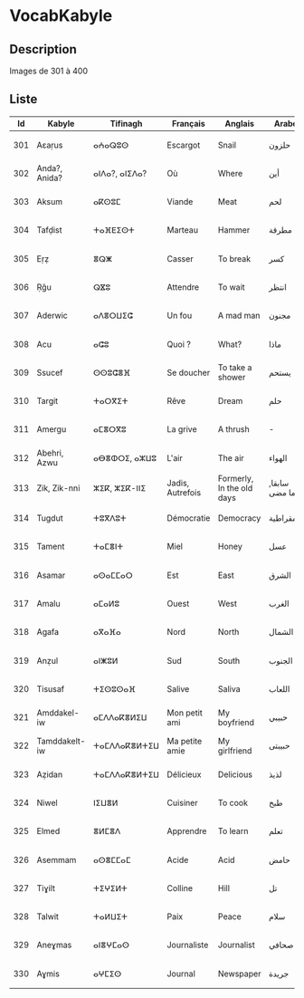 # VocabKabyle

## Description

Images de 301 à 400

## Liste

| Id  | Kabyle        | Tifinagh      | Français         | Anglais                   | Arabe           | Image               |
| --- | ------------- | ------------- | ---------------- | ------------------------- | --------------- | ------------------- |
| 301 | Aεaṛus        | ⴰⵄⴰⵕⵓⵙ        | Escargot         | Snail                     | حلزون           | ![Image301][img301] |
| 302 | Anda?, Anida? | ⴰⵏⴷⴰ?, ⴰⵏⵉⴷⴰ? | Où               | Where                     | أين             | ![Image302][img302] |
| 303 | Aksum         | ⴰⴽⵙⵓⵎ         | Viande           | Meat                      | لحم             | ![Image303][img303] |
| 304 | Tafḍist       | ⵜⴰⴼⴹⵉⵙⵜ       | Marteau          | Hammer                    | مطرقة           | ![Image304][img304] |
| 305 | Eṛẓ           | ⴻⵕⵥ           | Casser           | To break                  | كسر             | ![Image305][img305] |
| 306 | Ṛǧu           | ⵕⴵⵓ           | Attendre         | To wait                   | انتظر           | ![Image306][img306] |
| 307 | Aderwic       | ⴰⴷⴻⵔⵡⵉⵛ       | Un fou           | A mad man                 | مجنون           | ![Image307][img307] |
| 308 | Acu           | ⴰⵛⵓ           | Quoi ?           | What?                     | ماذا            | ![Image308][img308] |
| 309 | Ssucef        | ⵙⵙⵓⵛⴻⴼ        | Se doucher       | To take a shower          | يستحم           | ![Image309][img309] |
| 310 | Targit        | ⵜⴰⵔⴳⵉⵜ        | Rêve             | Dream                     | حلم             | ![Image310][img310] |
| 311 | Amergu        | ⴰⵎⴻⵔⴳⵓ        | La grive         | A thrush                  | -               | ![Image311][img311] |
| 312 | Abehri, Azwu  | ⴰⴱⴻⵀⵔⵉ, ⴰⵣⵡⵓ  | L'air            | The air                   | الهواء          | ![Image312][img312] |
| 313 | Zik, Zik-nni  | ⵣⵉⴽ, ⵣⵉⴽ-ⵏⵏⵉ  | Jadis, Autrefois | Formerly, In the old days | سابقا, فيما مضى | ![Image313][img313] |
| 314 | Tugdut        | ⵜⵓⴳⴷⵓⵜ        | Démocratie       | Democracy                 | ديمقراطية       | ![Image314][img314] |
| 315 | Tament        | ⵜⴰⵎⴻⵏⵜ        | Miel             | Honey                     | عسل             | ![Image315][img315] |
| 316 | Asamar        | ⴰⵙⴰⵎⵎⴰⵔ       | Est              | East                      | الشرق           | ![Image316][img316] |
| 317 | Amalu         | ⴰⵎⴰⵍⵓ         | Ouest            | West                      | الغرب           | ![Image317][img317] |
| 318 | Agafa         | ⴰⴳⴰⴼⴰ         | Nord             | North                     | الشمال          | ![Image318][img318] |
| 319 | Anẓul         | ⴰⵏⵥⵓⵍ         | Sud              | South                     | الجنوب          | ![Image319][img319] |
| 320 | Tisusaf       | ⵜⵉⵙⵓⵙⴰⴼ       | Salive           | Saliva                    | اللعاب          | ![Image320][img320] |
| 321 | Amddakel-iw   | ⴰⵎⴷⴷⴰⴽⴻⵍⵉⵡ    | Mon petit ami    | My boyfriend              | حبيبي           | ![Image321][img321] |
| 322 | Tamddakelt-iw | ⵜⴰⵎⴷⴷⴰⴽⴻⵍⵜⵉⵡ  | Ma petite amie   | My girlfriend             | حبيبتى          | ![Image322][img322] |
| 323 | Aẓidan        | ⵜⴰⵎⴷⴷⴰⴽⴻⵍⵜⵉⵡ  | Délicieux        | Delicious                 | لذيذ            | ![Image323][img323] |
| 324 | Niwel         | ⵏⵉⵡⴻⵍ         | Cuisiner         | To cook                   | طبخ             | ![Image324][img324] |
| 325 | Elmed         | ⴻⵍⵎⴻⴷ         | Apprendre        | To learn                  | تعلم            | ![Image325][img325] |
| 326 | Asemmam       | ⴰⵙⴻⵎⵎⴰⵎ       | Acide            | Acid                      | حامض            | ![Image326][img326] |
| 327 | Tiɣilt        | ⵜⵉⵖⵉⵍⵜ        | Colline          | Hill                      | تل              | ![Image327][img327] |
| 328 | Talwit        | ⵜⴰⵍⵡⵉⵜ        | Paix             | Peace                     | سلام            | ![Image328][img328] |
| 329 | Aneɣmas       | ⴰⵏⴻⵖⵎⴰⵙ       | Journaliste      | Journalist                | صحافي           | ![Image329][img329] |
| 330 | Aɣmis         | ⴰⵖⵎⵉⵙ         | Journal          | Newspaper                 | جريدة           | ![Image330][img330] |

[img301]: https://raw.githubusercontent.com/VocabKabyle/VocabKabyle/master/Type_1/images/301.png
[img302]: https://raw.githubusercontent.com/VocabKabyle/VocabKabyle/master/Type_1/images/302.png
[img303]: https://raw.githubusercontent.com/VocabKabyle/VocabKabyle/master/Type_1/images/303.png
[img304]: https://raw.githubusercontent.com/VocabKabyle/VocabKabyle/master/Type_1/images/304.png
[img305]: https://raw.githubusercontent.com/VocabKabyle/VocabKabyle/master/Type_1/images/305.png
[img306]: https://raw.githubusercontent.com/VocabKabyle/VocabKabyle/master/Type_1/images/306.png
[img307]: https://raw.githubusercontent.com/VocabKabyle/VocabKabyle/master/Type_1/images/307.png
[img308]: https://raw.githubusercontent.com/VocabKabyle/VocabKabyle/master/Type_1/images/308.png
[img309]: https://raw.githubusercontent.com/VocabKabyle/VocabKabyle/master/Type_1/images/309.png
[img310]: https://raw.githubusercontent.com/VocabKabyle/VocabKabyle/master/Type_1/images/310.png
[img311]: https://raw.githubusercontent.com/VocabKabyle/VocabKabyle/master/Type_1/images/311.png
[img312]: https://raw.githubusercontent.com/VocabKabyle/VocabKabyle/master/Type_1/images/312.png
[img313]: https://raw.githubusercontent.com/VocabKabyle/VocabKabyle/master/Type_1/images/313.png
[img314]: https://raw.githubusercontent.com/VocabKabyle/VocabKabyle/master/Type_1/images/314.png
[img315]: https://raw.githubusercontent.com/VocabKabyle/VocabKabyle/master/Type_1/images/315.png
[img316]: https://raw.githubusercontent.com/VocabKabyle/VocabKabyle/master/Type_1/images/316.png
[img317]: https://raw.githubusercontent.com/VocabKabyle/VocabKabyle/master/Type_1/images/317.png
[img318]: https://raw.githubusercontent.com/VocabKabyle/VocabKabyle/master/Type_1/images/318.png
[img319]: https://raw.githubusercontent.com/VocabKabyle/VocabKabyle/master/Type_1/images/319.png
[img320]: https://raw.githubusercontent.com/VocabKabyle/VocabKabyle/master/Type_1/images/320.png
[img321]: https://raw.githubusercontent.com/VocabKabyle/VocabKabyle/master/Type_1/images/321.png
[img322]: https://raw.githubusercontent.com/VocabKabyle/VocabKabyle/master/Type_1/images/322.png
[img323]: https://raw.githubusercontent.com/VocabKabyle/VocabKabyle/master/Type_1/images/323.png
[img324]: https://raw.githubusercontent.com/VocabKabyle/VocabKabyle/master/Type_1/images/324.png
[img325]: https://raw.githubusercontent.com/VocabKabyle/VocabKabyle/master/Type_1/images/325.png
[img326]: https://raw.githubusercontent.com/VocabKabyle/VocabKabyle/master/Type_1/images/326.png
[img327]: https://raw.githubusercontent.com/VocabKabyle/VocabKabyle/master/Type_1/images/327.png
[img328]: https://raw.githubusercontent.com/VocabKabyle/VocabKabyle/master/Type_1/images/328.png
[img329]: https://raw.githubusercontent.com/VocabKabyle/VocabKabyle/master/Type_1/images/329.png
[img330]: https://raw.githubusercontent.com/VocabKabyle/VocabKabyle/master/Type_1/images/330.png
